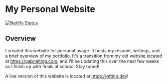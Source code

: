 # My Personal Website
[![Netlify Status](https://api.netlify.com/api/v1/badges/e8e261ed-cb1a-4900-8f24-091ee153670b/deploy-status)](https://app.netlify.com/sites/gfting/deploys)
## Overview
I created this website for personal usage. It hosts my résumé, writings, and a brief overview of my portfolio. It's a transition from my old website located at https://gabrielting.com, and I'll be updating this over the next few weeks as I finish up with finals at school. Stay tuned! 

A live version of this website is located at https://gfting.dev!